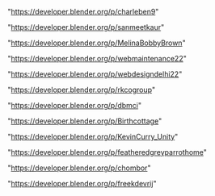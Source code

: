 "https://developer.blender.org/p/charleben9"

"https://developer.blender.org/p/sanmeetkaur"

"https://developer.blender.org/p/MelinaBobbyBrown"

"https://developer.blender.org/p/webmaintenance22"

"https://developer.blender.org/p/webdesigndelhi22"

"https://developer.blender.org/p/rkcogroup"

"https://developer.blender.org/p/dbmci"

"https://developer.blender.org/p/Birthcottage"

"https://developer.blender.org/p/KevinCurry_Unity"

"https://developer.blender.org/p/featheredgreyparrothome"

"https://developer.blender.org/p/chombor"

"https://developer.blender.org/p/freekdevrij"

 

